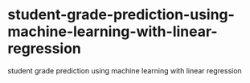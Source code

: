# student-grade-prediction-using-machine-learning-with-linear-regression
student grade prediction using machine learning with linear regression
